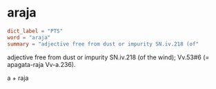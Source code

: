 # araja

``` toml
dict_label = "PTS"
word = "araja"
summary = "adjective free from dust or impurity SN.iv.218 (of"
```

adjective free from dust or impurity SN.iv.218 (of the wind); Vv.53#6 (= apagata\-raja Vv\-a.236).

a \+ raja

